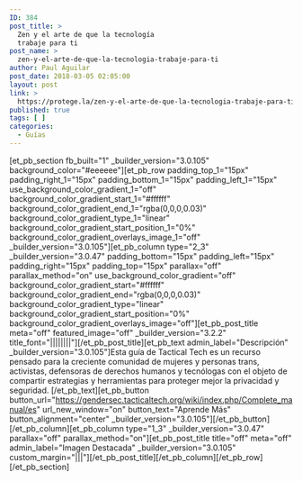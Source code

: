```yaml
---
ID: 384
post_title: >
  Zen y el arte de que la tecnología
  trabaje para ti
post_name: >
  zen-y-el-arte-de-que-la-tecnologia-trabaje-para-ti
author: Paul Aguilar
post_date: 2018-03-05 02:05:00
layout: post
link: >
  https://protege.la/zen-y-el-arte-de-que-la-tecnologia-trabaje-para-ti/
published: true
tags: [ ]
categories:
  - Guías
---
```

[et_pb_section fb_built="1" \_builder\_version="3.0.105" background_color="#eeeeee"][et_pb_row padding_top_1="15px" padding_right_1="15px" padding_bottom_1="15px" padding_left_1="15px" use_background_color_gradient_1="off" background_color_gradient_start_1="#ffffff" background_color_gradient_end_1="rgba(0,0,0,0.03)" background_color_gradient_type_1="linear" background_color_gradient_start_position_1="0%" background_color_gradient_overlays_image_1="off" \_builder\_version="3.0.105"][et_pb_column type="2_3" \_builder\_version="3.0.47" padding_bottom="15px" padding_left="15px" padding_right="15px" padding_top="15px" parallax="off" parallax_method="on" use_background_color_gradient="off" background_color_gradient_start="#ffffff" background_color_gradient_end="rgba(0,0,0,0.03)" background_color_gradient_type="linear" background_color_gradient_start_position="0%" background_color_gradient_overlays_image="off"][et_pb_post_title meta="off" featured_image="off" \_builder\_version="3.2.2" title_font="||||||||"][/et_pb_post_title][et_pb_text admin_label="Descripción" \_builder\_version="3.0.105"]Esta guía de Tactical Tech es un recurso pensado para la creciente comunidad de mujeres y personas trans, activistas, defensoras de derechos humanos y tecnólogas con el objeto de compartir estrategias y herramientas para proteger mejor la privacidad y seguridad. [/et_pb_text][et_pb_button button_url="https://gendersec.tacticaltech.org/wiki/index.php/Complete_manual/es" url_new_window="on" button_text="Aprende Más" button_alignment="center" \_builder\_version="3.0.105"][/et_pb_button][/et_pb_column][et_pb_column type="1_3" \_builder\_version="3.0.47" parallax="off" parallax_method="on"][et_pb_post_title title="off" meta="off" admin_label="Imagen Destacada" \_builder\_version="3.0.105" custom_margin="|||"][/et_pb_post_title][/et_pb_column][/et_pb_row][/et_pb_section]